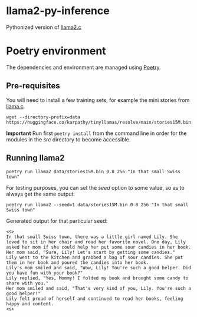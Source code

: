 # llama2-py-inference
Pythonized version of [llama2.c](https://github.com/karpathy/llama2.c)

# Poetry environment
The dependencies and environment are managed using [Poetry](https://python-poetry.org/).

## Pre-requisites
You will need to install a few training sets,
for example the mini stories from [llama.c](https://github.com/karpathy/llama2.c#models).

```shell
wget --directory-prefix=data https://huggingface.co/karpathy/tinyllamas/resolve/main/stories15M.bin
```

**Important** Run first `poetry install` from the command line in order
for the modules in the _src_ directory to become accessible.

## Running llama2

```shell
poetry run llama2 data/stories15M.bin 0.8 256 "In that small Swiss town"
```

For testing purposes, you can set the _seed_ option to some value, so as to always get the same output:

```shell
poetry run llama2 --seed=1 data/stories15M.bin 0.8 256 "In that small Swiss town"
```

Generated output for that particular seed:
```text
<s>
In that small Swiss town, there was a little girl named Lily. She loved to sit in her chair and read her favorite novel. One day, Lily asked her mom if she could help her put some sour candies in her book. 
Her mom said, "Sure, Lily! Let's start by getting some candies." 
Lily went to the kitchen and grabbed a bag of sour candies. She put them in her book and poured the candies into her book. 
Lily's mom smiled and said, "Wow, Lily! You're such a good helper. Did you have fun with your book?" 
Lily replied, "Yes, Mommy! I folded my book and brought some candy to share with you." 
Her mom smiled and said, "That's very kind of you, Lily. You're such a good helper!" 
Lily felt proud of herself and continued to read her books, feeling happy and content.
<s>
```
